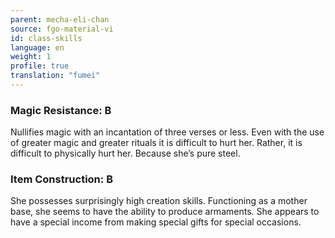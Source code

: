 ```yaml
---
parent: mecha-eli-chan
source: fgo-material-vi
id: class-skills
language: en
weight: 1
profile: true
translation: "fumei"
---
```


### Magic Resistance: B

Nullifies magic with an incantation of three verses or less.
Even with the use of greater magic and greater rituals it is difficult to hurt her.
Rather, it is difficult to physically hurt her. Because she’s pure steel.

### Item Construction: B

She possesses surprisingly high creation skills.
Functioning as a mother base, she seems to have the ability to produce armaments.
She appears to have a special income from making special gifts for special occasions.
